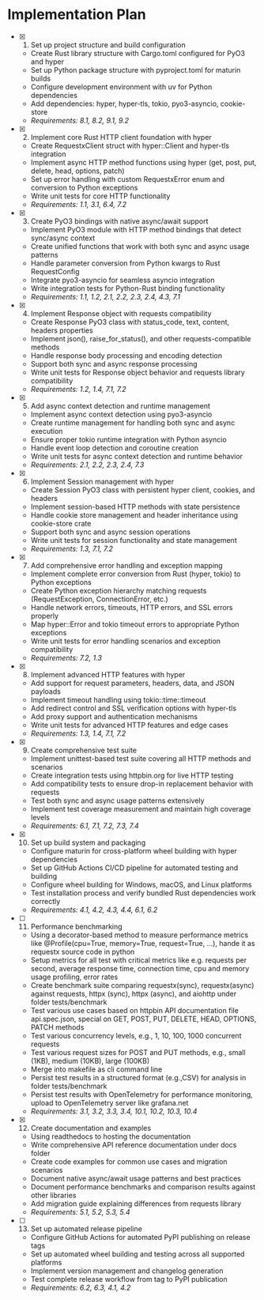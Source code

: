 # Implementation Plan

- [x] 1. Set up project structure and build configuration
  - Create Rust library structure with Cargo.toml configured for PyO3 and hyper
  - Set up Python package structure with pyproject.toml for maturin builds
  - Configure development environment with uv for Python dependencies
  - Add dependencies: hyper, hyper-tls, tokio, pyo3-asyncio, cookie-store
  - _Requirements: 8.1, 8.2, 9.1, 9.2_

- [x] 2. Implement core Rust HTTP client foundation with hyper
  - Create RequestxClient struct with hyper::Client and hyper-tls integration
  - Implement async HTTP method functions using hyper (get, post, put, delete, head, options, patch)
  - Set up error handling with custom RequestxError enum and conversion to Python exceptions
  - Write unit tests for core HTTP functionality
  - _Requirements: 1.1, 3.1, 6.4, 7.2_

- [x] 3. Create PyO3 bindings with native async/await support
  - Implement PyO3 module with HTTP method bindings that detect sync/async context
  - Create unified functions that work with both sync and async usage patterns
  - Handle parameter conversion from Python kwargs to Rust RequestConfig
  - Integrate pyo3-asyncio for seamless asyncio integration
  - Write integration tests for Python-Rust binding functionality
  - _Requirements: 1.1, 1.2, 2.1, 2.2, 2.3, 2.4, 4.3, 7.1_

- [x] 4. Implement Response object with requests compatibility
  - Create Response PyO3 class with status_code, text, content, headers properties
  - Implement json(), raise_for_status(), and other requests-compatible methods
  - Handle response body processing and encoding detection
  - Support both sync and async response processing
  - Write unit tests for Response object behavior and requests library compatibility
  - _Requirements: 1.2, 1.4, 7.1, 7.2_

- [x] 5. Add async context detection and runtime management
  - Implement async context detection using pyo3-asyncio
  - Create runtime management for handling both sync and async execution
  - Ensure proper tokio runtime integration with Python asyncio
  - Handle event loop detection and coroutine creation
  - Write unit tests for async context detection and runtime behavior
  - _Requirements: 2.1, 2.2, 2.3, 2.4, 7.3_

- [x] 6. Implement Session management with hyper
  - Create Session PyO3 class with persistent hyper client, cookies, and headers
  - Implement session-based HTTP methods with state persistence
  - Handle cookie store management and header inheritance using cookie-store crate
  - Support both sync and async session operations
  - Write unit tests for session functionality and state management
  - _Requirements: 1.3, 7.1, 7.2_

- [x] 7. Add comprehensive error handling and exception mapping
  - Implement complete error conversion from Rust (hyper, tokio) to Python exceptions
  - Create Python exception hierarchy matching requests (RequestException, ConnectionError, etc.)
  - Handle network errors, timeouts, HTTP errors, and SSL errors properly
  - Map hyper::Error and tokio timeout errors to appropriate Python exceptions
  - Write unit tests for error handling scenarios and exception compatibility
  - _Requirements: 7.2, 1.3_

- [x] 8. Implement advanced HTTP features with hyper
  - Add support for request parameters, headers, data, and JSON payloads
  - Implement timeout handling using tokio::time::timeout
  - Add redirect control and SSL verification options with hyper-tls
  - Add proxy support and authentication mechanisms
  - Write unit tests for advanced HTTP features and edge cases
  - _Requirements: 1.3, 1.4, 7.1, 7.2_

- [x] 9. Create comprehensive test suite
  - Implement unittest-based test suite covering all HTTP methods and scenarios
  - Create integration tests using httpbin.org for live HTTP testing
  - Add compatibility tests to ensure drop-in replacement behavior with requests
  - Test both sync and async usage patterns extensively
  - Implement test coverage measurement and maintain high coverage levels
  - _Requirements: 6.1, 7.1, 7.2, 7.3, 7.4_

- [x] 10. Set up build system and packaging
  - Configure maturin for cross-platform wheel building with hyper dependencies
  - Set up GitHub Actions CI/CD pipeline for automated testing and building
  - Configure wheel building for Windows, macOS, and Linux platforms
  - Test installation process and verify bundled Rust dependencies work correctly
  - _Requirements: 4.1, 4.2, 4.3, 4.4, 6.1, 6.2_

- [ ] 11. Performance benchmarking
  - Using a decorator-based method to measure performance metrics like @Profile(cpu=True, memory=True, request=True, ...), hande it as requestx source code in python
  - Setup metrics for all test with critical metrics like e.g. requests per second, average response time, connection time, cpu and memory usage profiling, error rates
  - Create benchmark suite comparing requestx(sync), requestx(async) against requests, httpx (sync), httpx (async), and aiohttp under folder tests/benchmark
  - Test various use cases based on httpbin API documentation file api.spec.json, special on GET, POST, PUT, DELETE, HEAD, OPTIONS, PATCH methods
  - Test various concurrency levels, e.g., 1, 10, 100, 1000 concurrent requests
  - Test various request sizes for POST and PUT methods, e.g., small (1KB), medium (10KB), large (100KB)
  - Merge into makefile as cli command line
  - Persist test results in a structured format (e.g.,CSV) for analysis in folder tests/benchmark
  - Persist test results with OpenTelemetry for performance monitoring, upload to OpenTelemetry server like grafana.net
  - _Requirements: 3.1, 3.2, 3.3, 3.4, 10.1, 10.2, 10.3, 10.4_

- [x] 12. Create documentation and examples
  - Using readthedocs to hosting the documentation
  - Write comprehensive API reference documentation under docs folder
  - Create code examples for common use cases and migration scenarios
  - Document native async/await usage patterns and best practices
  - Document performance benchmarks and comparison results against other libraries
  - Add migration guide explaining differences from requests library
  - _Requirements: 5.1, 5.2, 5.3, 5.4_

- [ ] 13. Set up automated release pipeline
  - Configure GitHub Actions for automated PyPI publishing on release tags
  - Set up automated wheel building and testing across all supported platforms
  - Implement version management and changelog generation
  - Test complete release workflow from tag to PyPI publication
  - _Requirements: 6.2, 6.3, 4.1, 4.2_